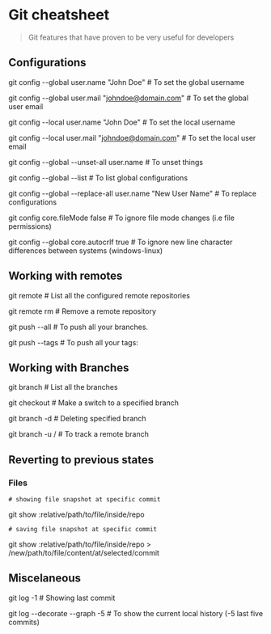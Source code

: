# Git cheatsheet

> Git features that have proven to be very useful for developers

## Configurations

git config --global user.name "John Doe"  # To set the global username

git config --global user.mail "johndoe@domain.com"  # To set the global user email

git config --local user.name "John Doe"  # To set the local username

git config --local user.mail "johndoe@domain.com"  # To set the local user email

git config --global --unset-all user.name  # To unset things

git config --global --list  # To list global configurations

git config --global --replace-all user.name "New User Name"  # To replace configurations

git config core.fileMode false  # To ignore file mode changes (i.e file permissions)

git config --global core.autocrlf true  # To ignore new line character differences between systems (windows-linux)

## Working with remotes

git remote  # List all the configured remote repositories

git remote rm <remote>  # Remove a remote repository

git push <remote> --all # To push all your branches.

git push <remote> --tags # To push all your tags:

## Working with Branches

git branch  # List all the branches

git checkout <branch>  # Make a switch to a specified branch

git branch -d <branch>  # Deleting specified branch

git branch -u <remote>/<branch> # To track a remote branch

## Reverting to previous states

### Files

`# showing file snapshot at specific commit`

git show <commit-sha>:relative/path/to/file/inside/repo

`# saving file snapshot at specific commit`

git show <commit-sha>:relative/path/to/file/inside/repo > /new/path/to/file/content/at/selected/commit

## Miscelaneous

git log -1  # Showing last commit

git log --decorate --graph -5   # To show the current local history (-5 last five commits)

